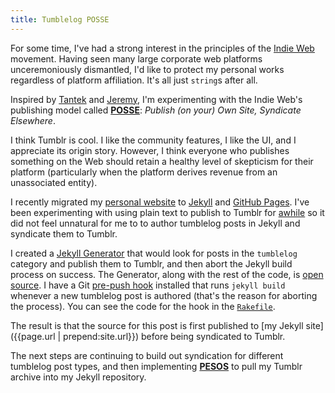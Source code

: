 ```yaml
---
title: Tumblelog POSSE
---
```


For some time, I've had a strong interest in the principles of the [Indie Web](https://indiewebcamp.com/) movement.
Having seen many large corporate web platforms unceremoniously dismantled,
I'd like to protect my personal works regardless of platform affiliation.
It's all just `string`s after all.

Inspired by [Tantek](http://tantek.com/) and [Jeremy](https://adactio.com/),
I'm experimenting with the Indie Web's publishing model called [**POSSE**](https://indiewebcamp.com/POSSE):
_Publish (on your) Own Site, Syndicate Elsewhere_.

I think Tumblr is cool. I like the community features, I like the UI, and I appreciate its origin story.
However, I think everyone who publishes something on the Web should retain a healthy level of skepticism
for their platform (particularly when the platform derives revenue from an unassociated entity).

I recently migrated my [personal website](http://www.markwunsch.com/) to [Jekyll](http://jekyllrb.com/) and [GitHub Pages](https://pages.github.com/).
I've been experimenting with using plain text to publish to Tumblr for [awhile](http://staff.tumblr.com/post/441453675/the-tumblr-gem)
so it did not feel unnatural for me to to author tumblelog posts in Jekyll and syndicate them to Tumblr.

I created a [Jekyll Generator](http://jekyllrb.com/docs/plugins/#generators) that would look for posts in the `tumblelog` category
and publish them to Tumblr, and then abort the Jekyll build process on success.
The Generator, along with the rest of the code, is [open source](https://github.com/mwunsch/mwunsch.github.io/blob/master/_plugins/publish_to_tumblr.rb).
I have a Git [pre-push hook](https://git-scm.com/book/en/v2/Customizing-Git-Git-Hooks) installed that runs `jekyll build`
whenever a new tumblelog post is authored (that's the reason for aborting the process).
You can see the code for the hook in the [`Rakefile`](https://github.com/mwunsch/mwunsch.github.io/blob/master/Rakefile).

The result is that the source for this post is first published to [my Jekyll site]({{page.url | prepend:site.url}})
before being syndicated to Tumblr.

The next steps are continuing to build out syndication for different tumblelog post types, and
then implementing [**PESOS**](https://indiewebcamp.com/PESOS) to pull my Tumblr archive into my Jekyll repository.
